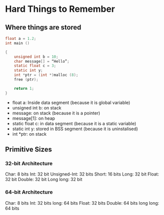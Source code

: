 # Hard Things to Remember


## Where things are stored

```c
float a = 1.2; 
int main ()

{
    unsigned int b = 10;
    char message[] = “Hello”;
    static float c = 3;
    static int y;
    int *ptr = (int *)malloc (8);
    free (ptr);

    return 1;
}
```
* float a: Inside data segment (because it is global variable)
* unsigned int b: on stack
* message: on stack (because it is a pointer)
* message[1]: on heap
* static float c: in data segment (because it is a static variable)
* static int y: stored in BSS segment (because it is uninstalised)
* int *ptr: on stack

## Primitive Sizes

### 32-bit Architecture
Char: 8 bits
Int: 32 bit
Unsigned-Int: 32 bits
Short: 16 bits
Long: 32 bit
Float: 32 bit
Double: 32 bit
Long long: 32 bit

### 64-bit Architecture
Char: 8 bits
Int: 32 bits
long: 64 bits
Float: 32 bits
Double: 64 bits
long long: 64 bits


